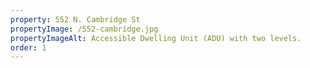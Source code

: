 ```yaml
---
property: 552 N. Cambridge St
propertyImage: /552-cambridge.jpg
propertyImageAlt: Accessible Dwelling Unit (ADU) with two levels.
order: 1
---
```



